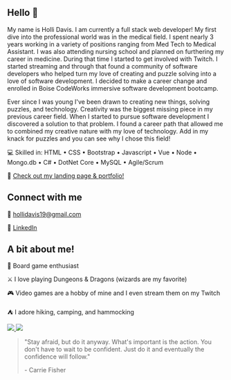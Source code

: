 ## Hello 👋

My name is Holli Davis. I am currently a full stack web developer! My first dive into the professional world was in the medical field. I spent nearly 3 years working in a variety of positions ranging from Med Tech to Medical Assistant. I was also attending nursing school and planned on furthering my career in medicine. During that time I started to get involved with Twitch. I started streaming and through that found a community of software developers who helped turn my love of creating and puzzle solving into a love of software development. I decided to make a career change and enrolled in Boise CodeWorks immersive software development bootcamp.

Ever since I was young I've been drawn to creating new things, solving puzzles, and technology. Creativity was the biggest missing piece in my previous career field. When I started to pursue software development I discovered a solution to that problem. I found a career path that allowed me to combined my creative nature with my love of technology. Add in my knack for puzzles and you can see why I chose this field!


💻 Skilled in: HTML • CSS • Bootstrap • Javascript • Vue • Node • Mongo.db • C# • DotNet Core • MySQL • Agile/Scrum

🛬 [Check out my landing page & portfolio!](https://hollidavis.github.io)

## Connect with me

📧 [hollidavis19@gmail.com](mailto:hollidavis19@gmail.com)

🔗 [LinkedIn](https://www.linkedin.com/in/holli-davis/)

## A bit about me!

🎲 Board game enthusiast 

⚔ I love playing Dungeons & Dragons (wizards are my favorite)

🎮 Video games are a hobby of mine and I even stream them on my Twitch

⛺ I adore hiking, camping, and hammocking

<div>
  <a href='#'>
<img src="https://github-readme-stats.vercel.app/api?username=hollidavis&count_private=true&show_icons=true&icon_color=222&title_color=0366d6&text_color=586069&bg_color=fff&hide=issues&hide_border=true&include_all_commits=true" />
  </a>
 <a href='#'> 
<img src="https://github-readme-stats.vercel.app/api/top-langs/?username=hollidavis&text_color=586069&layout=compact&hide_border=true&bg_color=fff&title_color=0366d6&count_private=true&include_all_commits=true" />
  </a>
</div>


>"Stay afraid, but do it anyway. What's important is the action. You don't have to wait to be confident. Just do it and eventually the confidence will follow."
>
>\- Carrie Fisher
<!--
